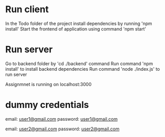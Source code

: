 # Run client
In the Todo folder of the project install dependencies by running 'npm install'
Start the frontend of application using command 'npm start'

# Run server
Go to backend folder by 'cd ./backend' command
Run command 'npm install' to install backend dependencies
Run command 'node ./index.js' to run server

Assignmnet is running on localhost:3000

# dummy credentials
email: user1@gmail.com
password: user1@gmail.com

email: user2@gmail.com
password: user2@gmail.com